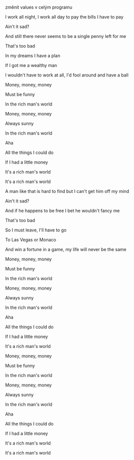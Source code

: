 změnit values v celým programu




I work all night, I work all day to pay the bills I have to pay

Ain't it sad?

And still there never seems to be a single penny left for me

That's too bad

In my dreams I have a plan

If I got me a wealthy man

I wouldn't have to work at all, I'd fool around and have a ball

Money, money, money

Must be funny

In the rich man's world

Money, money, money

Always sunny

In the rich man's world

Aha

All the things I could do

If I had a little money

It's a rich man's world

It's a rich man's world

A man like that is hard to find but I can't get him off my mind

Ain't it sad?

And if he happens to be free I bet he wouldn't fancy me

That's too bad

So I must leave, I'll have to go

To Las Vegas or Monaco

And win a fortune in a game, my life will never be the same

Money, money, money

Must be funny

In the rich man's world

Money, money, money

Always sunny

In the rich man's world

Aha

All the things I could do

If I had a little money

It's a rich man's world

Money, money, money

Must be funny

In the rich man's world

Money, money, money

Always sunny

In the rich man's world

Aha

All the things I could do

If I had a little money

It's a rich man's world

It's a rich man's world
